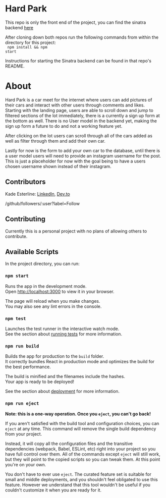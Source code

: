# Hard Park
This repo is only the front end of the project, you can find the sinatra backend [here](https://github.com/kadeesterline/phase-3-sinatra-react-project)

After cloning down both repos run the following commands from within the directory for this project: <br />
<code> npm install && npm start </code><br />

Instructions for starting the Sinatra backend can be found in that repo's README.

# About
Hard Park is a car meet for the internet where users can add pictures of their cars and interact with other users through comments and likes. Starting with the landing page, users are able to scroll down and jump to filtered sections of the lot immediately, there is a currently a sign up form at the bottom as well. There is no User model in the backend yet, making the sign up form a future to do and not a working feature yet. 

After clicking on the lot users can scroll through all of the cars added as well as filter through them and add their own car. 

Lastly for now is the form to add your own car to the database, until there is a user model users will need to provide an instagram username for the post. This is just a placeholder for now with the goal being to have a users chosen username shown instead of their instagram.



## Contributors
Kade Esterline: [LinkedIn](https://www.linkedin.com/in/kade-esterline/), [Dev.to](https://dev.to/kadeesterline) <br />

/github/followers/:user?label=Follow 

## Contributing
Currently this is a personal project with no plans of allowing others to contribute.




## Available Scripts

In the project directory, you can run:

### `npm start`

Runs the app in the development mode.\
Open [http://localhost:3000](http://localhost:3000) to view it in your browser.

The page will reload when you make changes.\
You may also see any lint errors in the console.

### `npm test`

Launches the test runner in the interactive watch mode.\
See the section about [running tests](https://facebook.github.io/create-react-app/docs/running-tests) for more information.

### `npm run build`

Builds the app for production to the `build` folder.\
It correctly bundles React in production mode and optimizes the build for the best performance.

The build is minified and the filenames include the hashes.\
Your app is ready to be deployed!

See the section about [deployment](https://facebook.github.io/create-react-app/docs/deployment) for more information.

### `npm run eject`

**Note: this is a one-way operation. Once you `eject`, you can't go back!**

If you aren't satisfied with the build tool and configuration choices, you can `eject` at any time. This command will remove the single build dependency from your project.

Instead, it will copy all the configuration files and the transitive dependencies (webpack, Babel, ESLint, etc) right into your project so you have full control over them. All of the commands except `eject` will still work, but they will point to the copied scripts so you can tweak them. At this point you're on your own.

You don't have to ever use `eject`. The curated feature set is suitable for small and middle deployments, and you shouldn't feel obligated to use this feature. However we understand that this tool wouldn't be useful if you couldn't customize it when you are ready for it.


